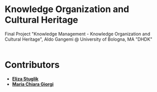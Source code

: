 # Knowledge Organization and Cultural Heritage
Final Project "Knowledge Management - Knowledge Organization and Cultural Heritage", Aldo Gangemi @ University of Bologna, MA "DHDK" <br>
<br>
# Contributors <br>
- **[Eliza Stuglik](https://github.com/elizastuglik)** <br>
- **[Maria Chiara Giorgi](https://github.com/giorgimariachiara)**

